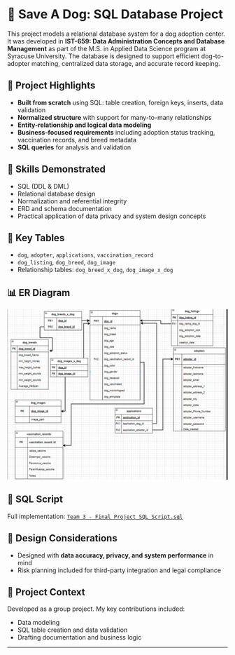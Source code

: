 # 🐾 Save A Dog: SQL Database Project

This project models a relational database system for a dog adoption center. It was developed in **IST-659: Data Administration Concepts and Database Management** as part of the M.S. in Applied Data Science program at Syracuse University. The database is designed to support efficient dog-to-adopter matching, centralized data storage, and accurate record keeping.

## 📌 Project Highlights

- **Built from scratch** using SQL: table creation, foreign keys, inserts, data validation
- **Normalized structure** with support for many-to-many relationships
- **Entity-relationship and logical data modeling**
- **Business-focused requirements** including adoption status tracking, vaccination records, and breed metadata
- **SQL queries** for analysis and validation

## 🧠 Skills Demonstrated

- SQL (DDL & DML)
- Relational database design
- Normalization and referential integrity
- ERD and schema documentation
- Practical application of data privacy and system design concepts

## 📂 Key Tables

- `dog`, `adopter`, `applications`, `vaccination_record`
- `dog_listing`, `dog_breed`, `dog_image`
- Relationship tables: `dog_breed_x_dog`, `dog_image_x_dog`

## 📊 ER Diagram

![ER Diagram](erd_diagram.png)

## 💾 SQL Script

Full implementation:
[`Team 3 - Final Project SQL Script.sql`](Team%203%20-%20Final%20Project%20SQL%20Script.sql)

## 🔐 Design Considerations

- Designed with **data accuracy, privacy, and system performance** in mind
- Risk planning included for third-party integration and legal compliance

## 👥 Project Context

Developed as a group project. My key contributions included:
- Data modeling
- SQL table creation and data validation
- Drafting documentation and business logic

---

